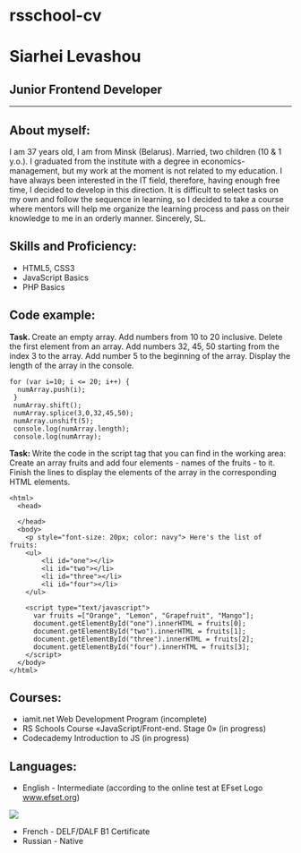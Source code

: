 # rsschool-cv

# Siarhei Levashou # 
## Junior Frontend Developer ##
---
## About myself: 
I am 37 years old, I am from Minsk (Belarus).
Married, two children (10 & 1 y.o.).
I graduated from the institute with a degree in economics-management, but my work at the moment is not related to my education. I have always been interested in the IT field, therefore, having enough free time, I decided to develop in this direction. It is difficult to select tasks on my own and follow the sequence in learning, so I decided to take a course where mentors will help me organize the learning process and pass on their knowledge to me in an orderly manner.
Sincerely, SL.

## Skills and Proficiency: ##

+ HTML5, CSS3
+ JavaScript Basics
+ PHP Basics

## Code example: 

<b> Task. </b>
Create an empty array.
Add numbers from 10 to 20 inclusive.
Delete the first element from an array.
Add numbers 32, 45, 50 starting from the index 3 to the array.
Add number 5 to the beginning of the array.
Display the length of the array in the console.

```var numArray = []; 
for (var i=10; i <= 20; i++) {
  numArray.push(i);
 }
 numArray.shift();
 numArray.splice(3,0,32,45,50);
 numArray.unshift(5);
 console.log(numArray.length); 
 console.log(numArray);
 ```

<b> Task: </b>
Write the code in the script tag that you can find in the working area:
Create an array fruits and add four elements - names of the fruits - to it.
Finish the lines to display the elements of the array in the corresponding HTML elements.
```<!DOCTYPE html>
<html>
  <head>
    
  </head>
  <body>
    <p style="font-size: 20px; color: navy"> Here's the list of fruits:
    <ul>
        <li id="one"></li>
        <li id="two"></li>
        <li id="three"></li>
        <li id="four"></li>
    </ul>        
    
    <script type="text/javascript">
      var fruits =["Orange", "Lemon", "Grapefruit", "Mango"];
      document.getElementById("one").innerHTML = fruits[0];
      document.getElementById("two").innerHTML = fruits[1];
      document.getElementById("three").innerHTML = fruits[2];
      document.getElementById("four").innerHTML = fruits[3];
    </script>
  </body>
</html>
```
## Courses:

+ iamit.net Web Development Program (incomplete)
+ RS Schools Course «JavaScript/Front-end. Stage 0» (in progress)
+ Codecademy Introduction to JS (in progress)

## Languages:

+ English - Intermediate (according to the online test at EFset Logo www.efset.org)

<a href="https://files.fm/u/8qtdufqfj#/view/EngTestResult.jpg"><img src="https://files.fm/thumb_show.php?i=wrq36pf62"></a>

+ French - DELF/DALF B1 Certificate 
+ Russian - Native

